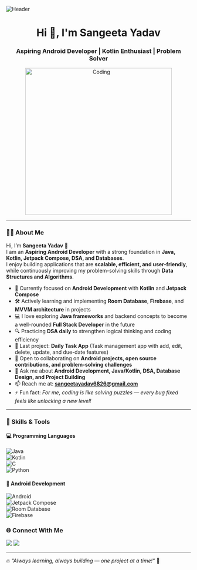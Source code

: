 ![Header](https://github.com/Sangeeta-9305-SelfLearner/Sangeeta-9305-SelfLearner/blob/main/Java%20developer.png)

<h1 align="center">Hi 👋, I'm Sangeeta Yadav</h1>
<h3 align="center">Aspiring Android Developer | Kotlin Enthusiast | Problem Solver</h3>

<p align="center">
  <img src="https://media.giphy.com/media/qgQUggAC3Pfv687qPC/giphy.gif" alt="Coding" width="400"/>
</p>

---

### 👩‍💻 About Me  

Hi, I’m **Sangeeta Yadav** 👋  
I am an **Aspiring Android Developer** with a strong foundation in **Java, Kotlin, Jetpack Compose, DSA, and Databases**.  
I enjoy building applications that are **scalable, efficient, and user-friendly**, while continuously improving my problem-solving skills through **Data Structures and Algorithms**.  

- 📱 Currently focused on **Android Development** with **Kotlin** and **Jetpack Compose**  
- 🛠️ Actively learning and implementing **Room Database**, **Firebase**, and **MVVM architecture** in projects  
- 💻 I love exploring **Java frameworks** and backend concepts to become a well-rounded **Full Stack Developer** in the future  
- 🔍 Practicing **DSA daily** to strengthen logical thinking and coding efficiency  
- 🚀 Last project: **Daily Task App** (Task management app with add, edit, delete, update, and due-date features)  
- 🤝 Open to collaborating on **Android projects, open source contributions, and problem-solving challenges**  
- 💬 Ask me about **Android Development, Java/Kotlin, DSA, Database Design, and Project Building**  
- 📫 Reach me at: **sangeetayadav6826@gmail.com**  
- ⚡ Fun fact: *For me, coding is like solving puzzles — every bug fixed feels like unlocking a new level!*  
 

---

### 🚀 Skills & Tools  

#### 💻 Programming Languages  
![Java](https://img.shields.io/badge/Java-%23ED8B00.svg?style=for-the-badge&logo=java&logoColor=white)  
![Kotlin](https://img.shields.io/badge/Kotlin-%230095D5.svg?style=for-the-badge&logo=kotlin&logoColor=white)  
![C](https://img.shields.io/badge/C-%2300599C.svg?style=for-the-badge&logo=c&logoColor=white)  
![Python](https://img.shields.io/badge/Python-%233776AB.svg?style=for-the-badge&logo=python&logoColor=white)  

#### 📱 Android Development  
![Android](https://img.shields.io/badge/Android-%233DDC84.svg?style=for-the-badge&logo=android&logoColor=white)  
![Jetpack Compose](https://img.shields.io/badge/Jetpack%20Compose-%23007ACC.svg?style=for-the-badge&logo=jetpackcompose&logoColor=white)  
![Room Database](https://img.shields.io/badge/Room%20Database-%23FF6F00.svg?style=for-the-badge&logo=sqlite&logoColor=white)  
![Firebase](https://img.shields.io/badge/Firebase-%23FFCA28.svg?style=for-the-badge&logo=firebase&logoColor=black)  




### 🌐 Connect With Me  
<p align="left">
  <a href="https://linkedin.com/in/sangeeta-yadav-23473b334" target="blank"><img src="https://img.shields.io/badge/LinkedIn-%230077B5.svg?style=for-the-badge&logo=linkedin&logoColor=white"/></a>
  <a href="https://www.leetcode.com/sangeeta_technologist_11199" target="blank"><img src="https://img.shields.io/badge/LeetCode-%23FFA116.svg?style=for-the-badge&logo=leetcode&logoColor=white"/></a>
</p>

---

🔥 *“Always learning, always building — one project at a time!”* 🚀

